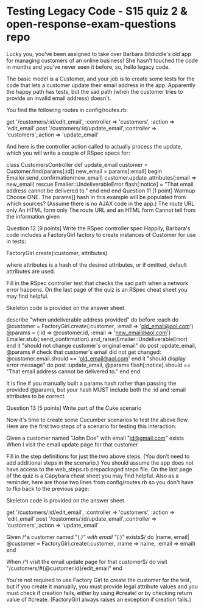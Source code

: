 # Testing Legacy Code - S15 quiz 2 & open-response-exam-questions repo

Lucky you, you've been assigned to take over Barbara Bitdiddle's old app for managing customers of an online business!  She hasn't touched the code in months and you've never seen it before, so, hello legacy code.

The basic model is a Customer, and your job is to create some tests for the code that lets a customer update their email address in the app.  Apparently the happy path has tests, but the sad path (when the customer tries to provide an invalid email address) doesn't.

You find the following routes in config/routes.rb:

get '/customers/:id/edit_email', :controller => 'customers', :action => 'edit_email'
post '/customers/:id/update_email',:controller => 'customers',:action => 'update_email'

And here is the controller action called to actually process the update, which you will write a couple of RSpec specs for:

class CustomersController
  def update_email
    customer = Customer.find(params[:id])
    new_email = params[:email]
    begin 
      Emailer.send_confirmation(new_email)
      customer.update_attributes(:email => new_email)
    rescue Emailer::UndeliverableError
      flash[:notice] = "That email address cannot be delivered to."
    end
  end 
end
Question 11 [1 point] Warmup
Choose ONE. The params[] hash in this example will be populated from which sources? (Assume there is no AJAX code in the app.)
The route URL only
An HTML form only
The route URL and an HTML form
Cannot tell from the information given

Question 12 [9 points] Write the RSpec controller spec
Happily, Barbara's code includes a FactoryGirl factory to create instances of Customer for use in tests:

FactoryGirl.create(:customer, attributes)

where attributes is a hash of the desired attributes, or if omitted, default attributes are used.

Fill in the RSpec controller test that checks the sad path when a network error happens. On the last page of the quiz is an RSpec cheat sheet you may find helpful.

Skeleton code is provided on the answer sheet.

describe "when undeliverable address provided" do
  before :each do
   @customer = FactoryGirl.create(:customer, :email => 'old_email@aol.com')
   @params = {:id => @customer.id, :email => 'new_email@aol.com'}
   Emailer.stub(:send_confirmation).and_raise(Emailer::UndeliverableError)
  end
  it "should not change customer's original email" do
    post :update_email, @params
    # check that customer's email did not get changed:
    @customer.email.should == 'old_email@aol.com'
  end
  it "should display error message" do
    post :update_email,  @params
    flash[:notice].should == "That email address cannot be delivered to."
  end
end

It is fine if you manually built a params hash rather than passing the provided @params, but your hash MUST include both the :id and :email attributes to be correct.

Question 13 [5 points] Write part of the Cuke scenario

Now it's time to create some Cucumber scenarios to test the above flow. 
Here are the first two steps of a scenario for testing this interaction:

Given a customer named "John Doe" with email "jd@gmail.com" exists
When I visit the email update page for that customer

Fill in the step definitions for just the two above steps.   (You don’t need to add additional steps in the scenario.)  You should assume the app does not have access to the web_steps.rb prepackaged steps file. On the last page of the quiz is a Capybara cheat sheet you may find helpful. Also as a reminder, here are those two lines from config/routes.rb so you don't have to flip back to the previous page:

Skeleton code is provided on the answer sheet.

get '/customers/:id/edit_email', :controller => 'customers', :action => 'edit_email'
post '/customers/:id/update_email',:controller => 'customers',:action => 'update_email'

Given /^a customer named "(.*)" with email "(.*)" exists$/ do |name, email|
  @customer = FactoryGirl.create(:customer, :name => name, :email => email)
end

When /^I visit the email update page for that customer$/ do
  visit "/customers/#{@customer.id}/edit_email"
end

You're not required to use Factory Girl to create the customer for the test, but if you create it manually, you must provide legal attribute values and you must check if creation fails, either by using #create! or by checking return value of #create.  (FactoryGirl always raises an exception if creation fails.)
